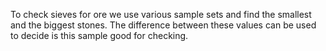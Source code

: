 To check sieves for ore we use various sample sets and find the smallest and the biggest stones.
The difference between these values can be used to decide is this sample good for checking.
